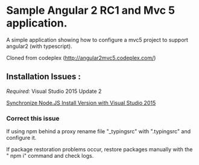 # Sample Angular 2 RC1 and Mvc 5 application.
A simple application showing how to configure a mvc5 project to support angular2 (with typescript).

Cloned from codeplex (http://angular2mvc5.codeplex.com/)
## Installation Issues :
*Required:* Visual Studio 2015 Update 2

[Synchronize Node.JS Install Version with Visual Studio 2015](http://ryanhayes.net/synchronize-node-js-install-version-with-visual-studio-2015/)
### Correct this issue
If using npm behind a proxy rename file "_typingsrc" with ".typingsrc" and configure it.

If package restoration problems occur, restore packages manually with the " npm i" command and check logs.

